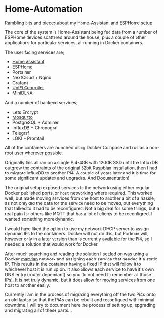 # Home-Automation
Rambling bits and pieces about my Home-Assistant and ESPHome setup.

The core of the system is Home-Assistant being fed data from a number of ESPHome devices scattered around the house, plus a couple of other applications for particular services, all running in Docker containers.

The user facing services are;
* [Home Assistant](https://github.com/Fraddles/Home-Automation/tree/main/Home-Assistant)
* [ESPHome](https://github.com/Fraddles/Home-Automation/tree/main/ESPHome)
* Portainer
* NextCloud + Nginx
* Grafana
* [UniFi Controller](https://github.com/Fraddles/Home-Automation/tree/main/UniFi%20Controller)
* MiniDLNA

And a number of backend services;
* Lets Encrypt
* [Mosquitto](https://github.com/Fraddles/Home-Automation/tree/main/Mosquitto)
* PostgreSQL + Adminer
* InfluxDB + Chronograf
* Telegraf
* LOKI + Promtail

All of the containers are launched using Docker Compose and run as a non-root user wherever possible.

Originally this all ran on a single Pi4-4GB with 120GB SSD until the InfluxDB outgrew the contraints of the original 32bit Raspbian installation, then I had to migrate InfluxDB to another Pi4.  A couple of years later and it is time for some significant updates and upgrades.  And Documentation!

The original setup exposed services to the network using either regular Docker published ports, or `host` networking where required.  This worked well, but made moving services from one host to another a bit of a hassle, as not only did the data for the service need to be moved, but everything that talked to it had to be reconfigured.  Not a big deal for some things, but a real pain for others like MQTT that has a lot of clients to be reconfigred.  I wanted something more dynamic.

I would have liked the option to use my network DHCP server to assign dynamic IPs to the containers.  Docker will not do this, but Podman will, however only in a later version than is currently available for the Pi4, so I needed a solution that would work for Docker.

After much searching and reading the solution I settled on was using a Docker [macvlan](https://github.com/Fraddles/Home-Automation/tree/main/macvlan) network and assigning each service that needed it a static IP.  This results in the container having a fixed IP that will follow it to whichever host it is run up on.  It also allows each service to have it's own DNS entry (router dependant) so you do not need to remember all those IPs!.  It is not truly dynamic, but it does allow for moving services from one host to another easily.

Currently I am in the process of migrating everything off the two Pi4s onto an old laptop so that the Pi4s can be rebuilt and reconfigued with minimal downtime.  I will try to document here the process of setting up, upgrading and migrating all of these parts...
